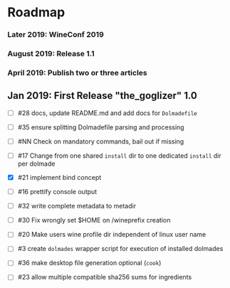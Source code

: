 # Roadmap

### Later 2019: WineConf 2019

### August 2019: Release 1.1

### April 2019: Publish two or three articles

## Jan 2019: First Release "the_goglizer" 1.0

 * [ ] #28 docs, update README.md and add docs for `Dolmadefile`
 
 * [ ] #35 ensure splitting Dolmadefile parsing and processing
 * [ ] #NN Check on mandatory commands, bail out if missing
 * [ ] #17 Change from one shared `install` dir to one dedicated `install` dir per dolmade

 * [X] #21 implement bind concept 
 * [ ] #16 prettify console output
 * [ ] #32 write complete metadata to metadir
 
 * [ ] #30 Fix wrongly set $HOME on /wineprefix creation
 * [ ] #20 Make users wine profile dir independent of linux user name
 
 * [ ] #3 create `dolmades` wrapper script for execution of installed dolmades
 * [ ] #36 make desktop file generation optional (`cook`)
 * [ ] #23 allow multiple compatible sha256 sums for ingredients
